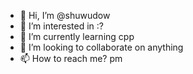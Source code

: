 - 👋 Hi, I’m @shuwudow
- 👀 I’m interested in :?
- 🌱 I’m currently learning cpp
- 💞️ I’m looking to collaborate on anything
- 📫 How to reach me? pm

<!---
shuwudow/shuwudow is a ✨ special ✨ repository because its `README.md` (this file) appears on your GitHub profile.
You can click the Preview link to take a look at your changes.
--->
